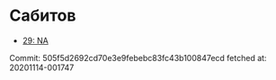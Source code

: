 # Сабитов
- [29: NA](29.md)

Commit: 505f5d2692cd70e3e9febebc83fc43b100847ecd
 fetched at: 20201114-001747
